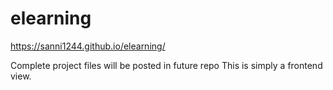 # elearning

https://sanni1244.github.io/elearning/


Complete project files will be posted in future repo
This is simply a frontend view.
